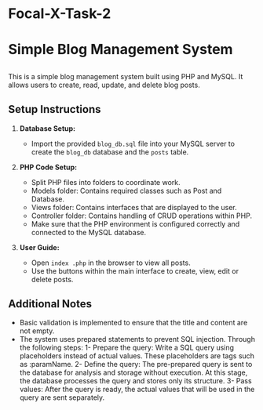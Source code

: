 # Focal-X-Task-2

# Simple Blog Management System

##   

This is a simple blog management system built using PHP and MySQL. It allows users to create, read, update, and delete
blog posts.

## Setup Instructions

1. **Database Setup:**
    - Import the provided `blog_db.sql` file into your MySQL server to create the `blog_db` database and the `posts`
      table.

2. **PHP Code Setup:**
    - Split PHP files into folders to coordinate work.
    - Models folder: Contains required classes such as Post and Database.
    - Views folder: Contains interfaces that are displayed to the user.
    - Controller folder: Contains handling of CRUD operations within PHP.
    - Make sure that the PHP environment is configured correctly and connected to the MySQL database.

3. **User Guide:**

    - Open `index .php` in the browser to view all posts.
    - Use the buttons within the main interface to create, view, edit or delete posts.

## Additional Notes
- Basic validation is implemented to ensure that the title and content are not empty.
- The system uses prepared statements to prevent SQL injection. Through the following steps:
  1- Prepare the query: Write a SQL query using placeholders instead of actual values. These placeholders are tags such
  as :paramName.
  2- Define the query: The pre-prepared query is sent to the database for analysis and storage without execution. At
  this stage, the database processes the query and stores only its structure.
  3- Pass values: After the query is ready, the actual values that will be used in the query are sent separately.

